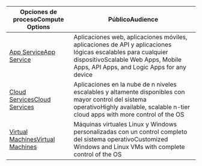 
| <span data-ttu-id="331d4-101">Opciones de proceso</span><span class="sxs-lookup"><span data-stu-id="331d4-101">Compute Options</span></span> | <span data-ttu-id="331d4-102">Público</span><span class="sxs-lookup"><span data-stu-id="331d4-102">Audience</span></span> |
| --- | --- |
| <span data-ttu-id="331d4-103">[App Service][lnk_app]</span><span class="sxs-lookup"><span data-stu-id="331d4-103">[App Service][lnk_app]</span></span> |<span data-ttu-id="331d4-104">Aplicaciones web, aplicaciones móviles, aplicaciones de API y aplicaciones lógicas escalables para cualquier dispositivo</span><span class="sxs-lookup"><span data-stu-id="331d4-104">Scalable Web Apps, Mobile Apps, API Apps, and Logic Apps for any device</span></span> |
| <span data-ttu-id="331d4-105">[Cloud Services][lnk_cloud]</span><span class="sxs-lookup"><span data-stu-id="331d4-105">[Cloud Services][lnk_cloud]</span></span> |<span data-ttu-id="331d4-106">Aplicaciones en la nube de n niveles escalables y altamente disponibles con mayor control del sistema operativo</span><span class="sxs-lookup"><span data-stu-id="331d4-106">Highly available, scalable n-tier cloud apps with more control of the OS</span></span> |
| <span data-ttu-id="331d4-107">[Virtual Machines][lnk_vm]</span><span class="sxs-lookup"><span data-stu-id="331d4-107">[Virtual Machines][lnk_vm]</span></span> |<span data-ttu-id="331d4-108">Máquinas virtuales Linux y Windows personalizadas con un control completo del sistema operativo</span><span class="sxs-lookup"><span data-stu-id="331d4-108">Customized Windows and Linux VMs with complete control of the OS</span></span> |

[lnk_app]: ../articles/app-service-web/app-service-web-overview.md
[lnk_vm]:../articles/virtual-machines/windows/overview.md
[lnk_cloud]: ../articles/cloud-services/cloud-services-choose-me.md
